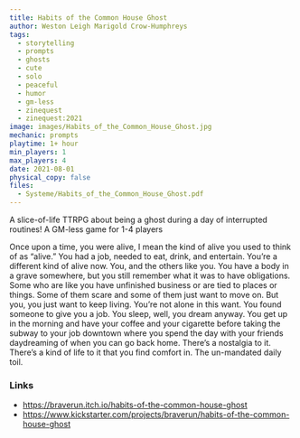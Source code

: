 ```yaml
---
title: Habits of the Common House Ghost
author: Weston Leigh Marigold Crow-Humphreys
tags:
  - storytelling
  - prompts
  - ghosts
  - cute
  - solo
  - peaceful
  - humor
  - gm-less
  - zinequest
  - zinequest:2021
image: images/Habits_of_the_Common_House_Ghost.jpg
mechanic: prompts
playtime: 1+ hour
min_players: 1
max_players: 4
date: 2021-08-01
physical_copy: false
files:
  - Systeme/Habits_of_the_Common_House_Ghost.pdf
---
```


<!-- Excerpt Start -->
A slice-of-life TTRPG about being a ghost during a day of interrupted routines!
A GM-less game for 1-4 players

<!-- Excerpt End -->

Once upon a time, you were alive, I mean the kind of alive you
used to think of as “alive.” You had a job, needed to eat, drink, and
entertain. You’re a different kind of alive now. You, and the others like
you. You have a body in a grave somewhere, but you still remember
what it was to have obligations. Some who are like you have
unfinished business or are tied to places or things. Some of them scare
and some of them just want to move on. But you, you just want to keep
living. You’re not alone in this want. You found someone to give you
a job. You sleep, well, you dream anyway. You get up in the morning
and have your coffee and your cigarette before taking the subway
to your job downtown where you spend the day with your friends
daydreaming of when you can go back home. There’s a nostalgia to
it. There’s a kind of life to it that you find comfort in. The un-mandated
daily toil.


### Links

- https://braverun.itch.io/habits-of-the-common-house-ghost
- https://www.kickstarter.com/projects/braverun/habits-of-the-common-house-ghost
